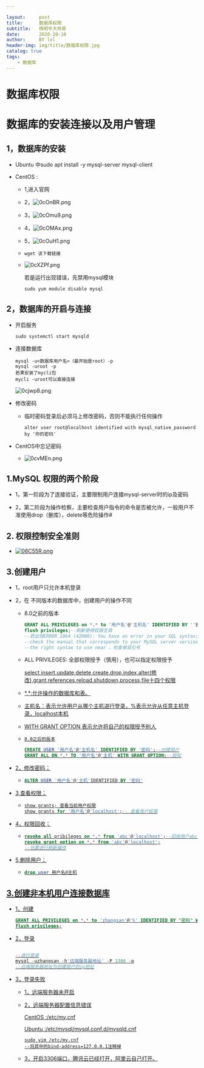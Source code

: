 ```yaml
---

layout:     post
title:      数据库权限 
subtitle:   杨明平大帅哥
date:       2020-10-10
author:     BY lxl
header-img: img/title/数据库权限.jpg
catalog: true
tags:
    - 数据库
---
```


# 数据库权限 

# 数据库的安装连接以及用户管理

## 1，数据库的安装

- Ubuntu 中sudo apt install -y mysql-server mysql-client

- CentOS :

  - 1,进入官网

  - 2，![0cOnBR.png](https://s1.ax1x.com/2020/10/11/0cOnBR.png)

  - 3，![0cOmu9.png](https://s1.ax1x.com/2020/10/11/0cOmu9.png)

  - 4，![0cOMAx.png](https://s1.ax1x.com/2020/10/11/0cOMAx.png)

  - 5，![0cOuH1.png](https://s1.ax1x.com/2020/10/11/0cOuH1.png)

  - ```
    wget 该下载链接
    ```

  - ![0cXZPf.png](https://s1.ax1x.com/2020/10/11/0cXZPf.png)

    若是运行出现错误，先禁用mysql模块

    ```
    sudo yum module disable mysql
    ```
## 2，数据库的开启与连接	

- 开启服务

  ```
  sudo systemctl start mysqld
  ```

- 连接数据库

  ```
  mysql -u<数据库用户名>（最开始是root）-p
  mysql -uroot -p
  若果安装了mycli包
  mycli -uroot可以直接连接
  ```

  ![0cjwp8.png](https://s1.ax1x.com/2020/10/11/0cjwp8.png)

- 修改密码

  - 临时密码登录后必须马上修改密码，否则不能执行任何操作

    ```
    alter user root@localhost identified with mysql_native_password by '你的密码'
    ```

- CentOS中忘记密码
  
  - ![0cvMEn.png](https://s1.ax1x.com/2020/10/11/0cvMEn.png)
  
  

## 1.MySQL 权限的两个阶段

 - 1，第一阶段为了连接验证，主要限制用户连接mysql-server时的ip及密码

 - 2，第二阶段为操作检察，主要检查用户指令的命令是否被允许，一般用户不准使用drop（删库），delete等危险操作#

   

## 2. 权限控制安全准则

- [![06C55R.png](https://s1.ax1x.com/2020/10/10/06C55R.png)](https://imgchr.com/i/06C55R)

## 3.创建用户

- 1，root用户只允许本机登录

- 2，在 不同版本的数据库中，创建用户的操作不同

  - 8.0之前的版本

    ```sql
    GRANT ALL PRIVILEGES on *.* to '用户名'@'主机名' IDENTIFIED BY ''密码'' WITH GRANT OPTION;
    flush privileges;--刷新使得权限生效
    --若出现ERROR 1064 (42000): You have an error in your SQL syntax; 
    --check the manual that corresponds to your MySQL server version for 
    --the right syntax to use near ，检查单双引号
    ```

  - ALL PRIVILEGES: 全部权限授予（慎用），也可以指定权限授予

    ​	<u>select,insert,update,delete,create,drop,index,alter(修改),grant,references,reload,shutdown,process,file<u>十四个权限

  - \*.*:允许操作的数据库和表。

  - 主机名：表示允许用户从哪个主机进行登录，<u>%表示允许从任意主机登录<u>，localhost本机

  - WITH GRANT OPTION 表示允许将自己的权限授予别人

  - `8.0之后的版本`

    ```sql
    CREATE USER '用户名'@'主机名' IDENTIFIED BY '密码';--创建用户
    GRANT ALL ON *.* TO '用户名'@'主机' WITH GRANT OPTION;--授权
    ```

- 2，修改密码；

  - ```sql
    ALTER USER '用户名'@'主机'IDENTIFIED BY '密码'
    ```

- 3,查看权限；
	
	- ```sql
	  show grants; 查看当前用户权限
	  show grants for '用户名'@'localhost';-- 查看用户权限
	  ```
	
- 4，权限回收；

  - ```sql
    revoke all pribileges on *.* from 'abc'@'localhost';--回收用户abc的所有权限
    revoke grant option on *.* from 'abc'@'localhost';
    --也要进行刷新操作
    ```

- 5,删除用户；

  - ```sql
    drop user 用户名@主机
    ```

## 3.创建非本机用户连接数据库

- 1，创建

  ```sql
  GRANT ALL PRIVILEGES on *.* to 'zhangsan'@'%' IDENTIFIED BY "密码" WITH GRANT OPTION;--创建了一个zhangsan用户可以再在任何主机（%）进行登录
  flush privileges;
  ```

- 2，登录

  ```sql
  
  --进行登录
  mysql -uzhangsan -h'远端服务器地址' -P 3306 -p
  --远端服务器地址为创建用户的ip地址
  ```

- 3，登录失败

  - 1，远端服务器未开启

  - 2，远端服务器配置信息错误

    CentOS :/etc/my.cnf

    Ubuntu :/etc/mysql/mysql.conf.d/mysqld.cnf

    ```
    sudo vim /etc/my.cnf
    --将其中的bind-address=127.0.0.1注释掉
    ```

  - 3，开启3306端口，腾讯云已经打开，阿里云自己打开。


